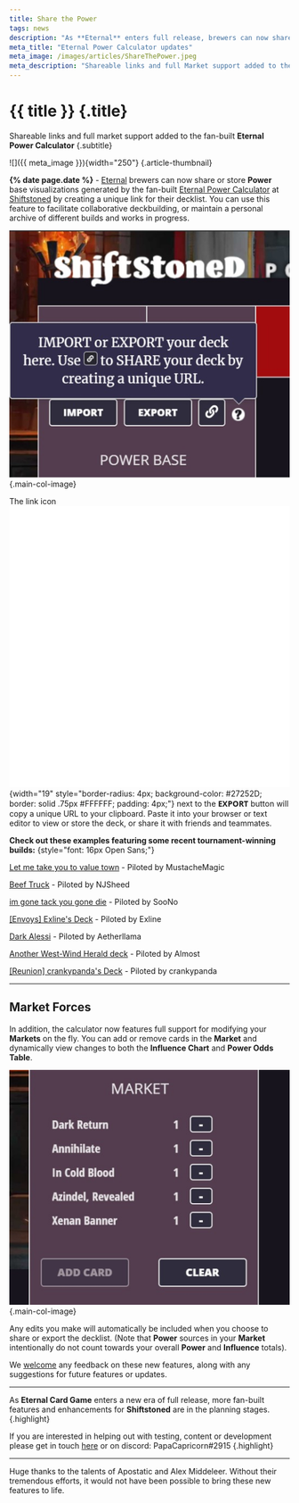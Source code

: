 ```yaml
---
title: Share the Power
tags: news
description: "As **Eternal** enters full release, brewers can now share or store **Power** base visualizations generated by the fan-built **Eternal Power Calculator** at **Shiftstoned** by creating a unique link for their decklist. Full support for modifying **Markets** on the fly has also been added."
meta_title: "Eternal Power Calculator updates"
meta_image: /images/articles/ShareThePower.jpeg
meta_description: "Shareable links and full Market support added to the fan-built Eternal Power Calculator"
---
```

# {{ title }} {.title}

Shareable links and full market support added to the fan-built **Eternal Power Calculator**
{.subtitle}

![]({{ meta_image }}){width="250"}
{.article-thumbnail}

**{% date page.date %}** - [Eternal][] brewers can now share or store **Power** base visualizations generated by the fan-built [Eternal Power Calculator][] at [Shiftstoned][] by creating a unique link for their decklist. You can use this feature to facilitate collaborative deckbuilding, or maintain a personal archive of different builds and works in progress.

  [Eternal]: https://www.direwolfdigital.com/eternal/
  [Eternal Power Calculator]: https://www.shiftstoned.com/epc
  [Shiftstoned]: /

![Share button](/images/articles/Link520.jpeg "Share button")
{.main-col-image}

The link icon ![EPC link-icon](/images/IconLink.svg){width="19" style="border-radius: 4px; background-color: #27252D; border: solid .75px #FFFFFF; padding: 4px;"} next to the <span style="font: 14px Open Sans;">**EXPORT**</span> button will copy a unique URL to your clipboard. Paste it into your browser or text editor to view or store the deck, or share it with friends and teammates.

**Check out these examples featuring some recent tournament-winning builds:**
{style="font: 16px Open Sans;"}

[Let me take you to value town][Let me] - Piloted by MustacheMagic

 [Let me]: https://www.shiftstoned.com/epc/?d=EB4MEBIDBtICBhQCCwFEpfPEE5GDrfPEBjDEsfTCC_BEC3FEB0DDsfVDBBDB5HDB_BEDsIED7HEEqICA8BDA2BCA9BCAABB6HBBtIBrfPBsfVBCpG

[Beef Truck][] - Piloted by NJSheed

  [Beef Truck]: https://www.shiftstoned.com/epc/?d=EB4MCsfBEBIDsfCEBsKCBhQCCwFEBvEEEVED-HBBgKEElBEBsFEC3FDE2HBBpKDEzHDD7HBE3HDBBDB-DCA4BEA2BDA6BDB_BCAABrfBBsfCBCwFBE2HBBpK

[im gone tack you gone die][im gone] - Piloted by SooNo

  [im gone]: https://www.shiftstoned.com/epc/?d=DBFEBNDBhGECpDEBIEC7FEE5EEBUDBRDBiBDEnFEEpFBBhBCBaEC_FEBpNDBBCDBEB7FEA1BEEBEC6FCAABEyEBBhGBE2EBBoGBB5G

[\[Envoys\] Exline's Deck][Exline] - Piloted by Exline

  [Exline]: https://www.shiftstoned.com/epc/?d=EBhNEBlMDBhGCC6FEE5ECB6HDBpNDDzIEE5GBBlIEDBCDsIDBrIEC7FEBFEBjNDDqIEEiIDBoMEBIDDrIEsfSDB2LCAABB6HBBoMBDzIBB2LBBrI

[Dark Alessi][] - Piloted by Aetherllama

  [Dark Alessi]: https://www.shiftstoned.com/epc/?d=EE4HEB6HEB4MDBtIEBrKDBhQCCsBEEmCEqfNECsHDBuKEC8CDE5HEqfSCB-DGB5HCB_BDEqIDE3HDDoIBA9BEA6BBA3BCAABBrCBCvGBBuKBByKBBwD

[Another West-Wind Herald deck][Herald] - Piloted by Almost

  [Herald]: https://www.shiftstoned.com/epc/?d=CBhGEB4MEBICBtIDB2LDpfPCElICDiHEB3LDrfLEEpFDB5GEB6GCB9LEEgBDBnHBBBEB7FDB5HCD3EDDsIEDrIDDqIBA8BEA-BBA1BCAABB2LBC8FBB5GBBnHBBhM

[\[Reunion\] crankypanda's Deck][crankypanda] - Piloted by crankypanda

  [crankypanda]: https://www.shiftstoned.com/epc/?d=DsfCCDiHBEqEEBsFCBpKEEVCB9EEpfPDE2HCB8HEB4MECsHCBjMCB6FEBIDBvEEsfTDDsICEzHEDoIDBBFB-DEA8BCA4BCB5HCAABrfBBsfCBBpKBE2HBBjM

----

## Market Forces

In addition, the calculator now features full support for modifying your **Markets** on the fly. You can add or remove cards in the **Market** and dynamically view changes to both the **Influence Chart** and **Power Odds Table**.

![Market section](/images/articles/Market520.jpeg "Market section")
{.main-col-image}

Any edits you make will automatically be included when you choose to share or export the decklist. (Note that **Power** sources in your **Market** intentionally do not count towards your overall **Power** and **Influence** totals).

We [welcome][contact] any feedback on these new features, along with any suggestions for future features or updates.

  [contact]: /contact/

----

As **Eternal Card Game** enters a new era of full release, more fan-built features and enhancements for **Shiftstoned** are in the planning stages.
{.highlight}

If you are interested in helping out with testing, content or development please get in touch [here][contact] or on discord: PapaCapricorn#2915
{.highlight}

----

Huge thanks to the talents of Apostatic and Alex Middeleer. Without their tremendous efforts, it would not have been possible to bring these new features to life.